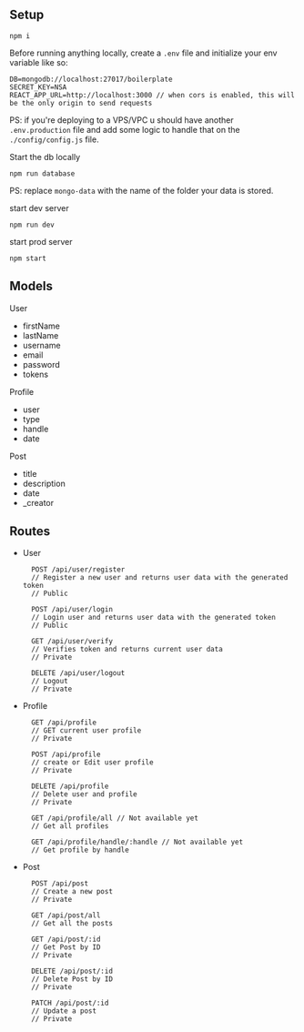 ## Setup

    npm i

Before running anything locally, create a `.env` file and initialize your env variable like so:

    DB=mongodb://localhost:27017/boilerplate
    SECRET_KEY=NSA
    REACT_APP_URL=http://localhost:3000 // when cors is enabled, this will be the only origin to send requests

PS: if you're deploying to a VPS/VPC u should have another `.env.production` file and add some logic to handle that on the `./config/config.js` file.

Start the db locally

    npm run database

PS: replace `mongo-data` with the name of the folder your data is stored.

start dev server

    npm run dev

start prod server

    npm start

## Models

User

- firstName
- lastName
- username
- email
- password
- tokens

Profile

- user
- type
- handle
- date

Post

- title
- description
- date
- _creator

## Routes

- User

        POST /api/user/register
        // Register a new user and returns user data with the generated token
        // Public

        POST /api/user/login
        // Login user and returns user data with the generated token
        // Public

        GET /api/user/verify
        // Verifies token and returns current user data
        // Private

        DELETE /api/user/logout
        // Logout
        // Private

- Profile

        GET /api/profile
        // GET current user profile
        // Private

        POST /api/profile
        // create or Edit user profile
        // Private

        DELETE /api/profile
        // Delete user and profile
        // Private

        GET /api/profile/all // Not available yet
        // Get all profiles

        GET /api/profile/handle/:handle // Not available yet
        // Get profile by handle

- Post

        POST /api/post
        // Create a new post
        // Private

        GET /api/post/all
        // Get all the posts

        GET /api/post/:id
        // Get Post by ID
        // Private

        DELETE /api/post/:id
        // Delete Post by ID
        // Private

        PATCH /api/post/:id
        // Update a post
        // Private
